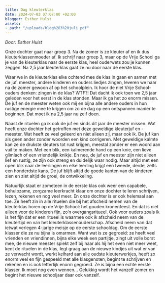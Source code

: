 ```yaml
---
title: Dag kleuterklas
date: 2024-07-03 07:07:00 +02:00
blogger: Esther Hulst
assets:
- path: "/uploads/blog%203%20juli.pdf"
---
```


*Door: Esther Hulst*

Onze dochter gaat naar groep 3. Na de zomer is ze kleuter af en ik dus kleuterklassenmoeder af. Ik schrijf naar groep 3, maar op de Vrije School ga je van de kleuterklas naar de eerste klas, heel ouderwets zou je kunnen zeggen. Na 2,5 jaar kleuterklas gaat ze nu door naar de eerste klas.

Waar we in de kleuterklas elke ochtend mee de klas in gaan en samen met de juf, meester, andere kinderen en ouders liedjes zingen, leveren we haar na de zomer gewoon af op het schoolplein. Ik hoor de niet Vrije School-ouders denken: zingen in de klas? WTF?! Dat dacht ik ook toen we 2,5 jaar geleden voor het eerst in de klas stonden. Maar ik ga het zo enorm missen. De juf en de meester weten ook mij en bijna alle andere ouders in hun rustige energie mee te krijgen om zo de dag op een ontspannen manier te beginnen. Dat moet ik na 2,5 jaar nu zelf doen.

Naast de rituelen ga ik ook de juf en sinds dit jaar de meester missen. Wat heeft onze dochter het getroffen met deze geweldige kleuterjuf en -meester. Wat heeft ze veel geleerd en niet alleen zij, maar ook ik. De juf kan als geen ander zonder woorden een kind corrigeren. Met geweldige kalmte kan ze de drukste kleuters tot rust krijgen, meestal zonder er een woord aan vuil te maken. Met een blik, een kalmerende hand op een knie, een lieve glimlach of een vriendelijk knikje. En nee, de juf en meester zijn niet alleen lief en rustig, ze zijn ook streng en duidelijk waar nodig. Maar altijd met een open blik naar de leerlingen en elke leerling krijgt een tweede, derde, zelfs een honderdste kans. De juf blijft altijd de goede kanten van de kinderen zien en ziet altijd de groei, de ontwikkeling.

Natuurlijk staat er zometeen in de eerste klas ook weer een capabele, behulpzame, zorgzame leerkracht klaar om onze dochter te leren schrijven, lezen, rekenen en nog veel meer. En onze dochter is er ook helemaal aan toe. Ze heeft zin in alle rituelen die bij het afscheid nemen van de kleuterklas horen op de Vrije School: het gouden kronenfeest. En dat is niet alleen voor de kinderen fijn, zo’n overgangsritueel. Ook voor ouders zoals ik is het fijn dat er een ritueel is waarmee ook ik afscheid neem van de kleutertijd en van het kleuterklassenouderschap. Afscheid neem van dat ietwat verlegen 4-jarige meisje op de eerste schooldag. Om de eerste klasser die ze nu bijna is omarmen. Want wat is ze gegroeid: ze heeft veel vrienden en vriendinnen, bijna elke week een partijtje, zingt uit volle borst mee, de nieuwe meester spiekt zelf bij haar als hij het even niet meer weet, kent de rituelen in de klas, legt graag aan de nieuwe kindjes uit wat er van ze verwacht wordt, werkt keihard aan alle oudste kleuterwerkjes, heeft zo enorm veel en fijn gespeeld met alle klasgenoten, begint te schrijven en rekenen en is ook letterlijk enorm gegroeid. Ze is bijna een echte eerste klasser. Ik moet nog even wennen... Gelukkig wordt het vanzelf zomer en begint het nieuwe schooljaar daar ook vanzelf.